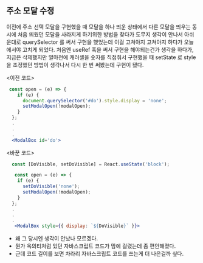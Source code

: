 
## 주소 모달 수정
이전에 주소 선택 모달을 구현했을 때 모달을 하나 띄운 상태에서 다른 모달을 띄우는 동시에 처음 띄웠던 모달을 사라지게 하기위한 방법을 찾다가 도무지 생각이 안나서 아쉬운대로 querySelector 를 써서 구현을 했었는데 이걸 고쳐야지 고쳐야지 하다가 오늘에서야 고치게 되었다.
처음엔 useRef 훅을 써서 구현을 해야되는건가 생각을 하다가, 지금은 삭제했지만 얼마전에 캐러셀을 숫자를 직접줘서 구현했을 때 setState 로 style을 조정했던 방법이 생각나서 다시 한 번 써봤는데 구현이 됐다.


<이전 코드>
```jsx
 const open = (e) => {
    if (e) {
      document.querySelector('#do').style.display = 'none';
      setModalOpen(!modalOpen);
    }
  };
  .
  .
  .
  <ModalBox id='do'>
```

<바꾼 코드>
```jsx
  const [DoVisible, setDoVisible] = React.useState('block');

   const open = (e) => {
    if (e) {
      setDoVisible('none');
      setModalOpen(!modalOpen);
    }
  };
  .
  .
  .
   <ModalBox style={{ display: `${DoVisible}` }}>
```

+ 왜 그 당시엔 생각이 안났나 모르겠다.
+ 뭔가 옥의티처럼 있던 자바스크립트 코드가 맘에 걸렸는데 좀 편안해졌다. 
+ 근데 코드 길이를 보면 차라리 자바스크립트 코드를 쓰는게 더 나은걸까 싶다.

